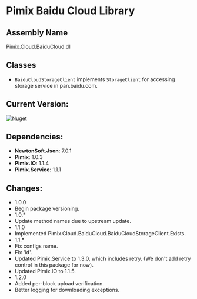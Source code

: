 Pimix Baidu Cloud Library
===

Assembly Name
---
Pimix.Cloud.BaiduCloud.dll

Classes
---
 - `BaiduCloudStorageClient` implements `StorageClient` for accessing storage service in pan.baidu.com.

Current Version:
---
[![Nuget](https://img.shields.io/nuget/v/Pimix.Cloud.BaiduCloud.svg)](http://nuget.org/packages/Pimix.Cloud.BaiduCloud)

Dependencies:
---
 - **NewtonSoft.Json**: 7.0.1
 - **Pimix**: 1.0.3
 - **Pimix.IO**: 1.1.4
 - **Pimix.Service**: 1.1.1

Changes:
---
 - 1.0.0
  - Begin package versioning.
 - 1.0.*
  - Update method names due to upstream update.
 - 1.1.0
  - Implemented Pimix.Cloud.BaiduCloud.BaiduCloudStorageClient.Exists.
 - 1.1.*
  - Fix configs name.
  - Fix 'id'.
  - Updated Pimix.Service to 1.3.0, which includes retry.
    (We don't add retry control in this package for now).
  - Updated Pimix.IO to 1.1.5.
 - 1.2.0
  - Added per-block upload verification.
  - Better logging for downloading exceptions.
